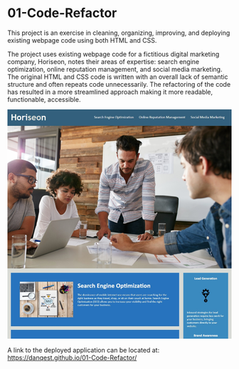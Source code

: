 # 01-Code-Refactor

This project is an exercise in cleaning, organizing, improving, and deploying existing webpage code using both HTML and CSS.

The project uses existing webpage code for a fictitious digital marketing company, Horiseon, notes their areas of expertise: search engine optimization, online reputation management, and social media marketing.
The original HTML and CSS code is written with an overall lack of semantic structure and often repeats code unnecessarily. The refactoring of the code has resulted in a more streamlined approach making it more readable, functionable, accessible.

![example-screenshot](https://github.com/Danqest/01-Code-Refactor/blob/main/assets/images/example-screenshot.jpg)

A link to the deployed application can be located at: https://danqest.github.io/01-Code-Refactor/
